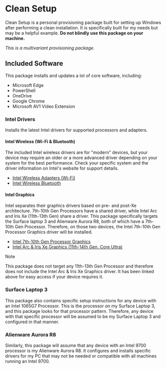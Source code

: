 # Clean Setup

Clean Setup is a personal provisioning package built for setting up Windows after performing a clean installation.
It is specifically built for my needs but may be a helpful example.
**Do not blindly use this package on your machine.**

*This is a multivariant provisioning package.*

## Included Software

This package installs and updates a lot of core software, including:

* Microsoft Edge
* PowerShell
* OneDrive
* Google Chrome
* Microsoft AV1 Video Extension

### Intel Drivers

Installs the latest Intel drivers for supported processors and adapters.

#### Intel Wireless (Wi-Fi & Bluetooth)

The included Intel wireless drivers are for "modern" devices,
but your device may require an older or a more advanced driver depending on your system for the best performance.
Check your specific system and the driver information on Intel's website for support details.

* [Intel Wireless Adapters (Wi-Fi)](https://www.intel.com/content/www/us/en/download/19351)
* [Intel Wireless Bluetooth](https://www.intel.com/content/www/us/en/download/18649)

#### Intel Graphics

Intel separates their graphics drivers based on pre- and post-Xe architecture.
7th-10th Gen Processors have a shared driver, while Intel Arc and Iris Xe (11th-13th Gen) share a driver.
This package specifically targets the Surface laptop 3 and Alienware Aurora R8, both of which have a 7th-10th Gen Processor.
Therefore, on those two devices, the Intel 7th-10th Gen Processor Graphics driver will be installed.

* [Intel 7th-10th Gen Processor Graphics](https://www.intel.com/content/www/us/en/download/776137)
* [Intel Arc & Iris Xe Graphics (11th-14th Gen, Core Ultra)](https://www.intel.com/content/www/us/en/download/726609)

> [!NOTE]  
> This package does not target any 11th-13th Gen Processor and therefore does not include the Intel Arc & Iris Xe Graphics driver.
> It has been linked above for easy access if your device requires it.

### Surface Laptop 3

This package also contains specific setup instructions for any device with an Intel 1065G7 Processor.
This is the processor on my Surface Laptop 3, and this package looks for that processor pattern.
Therefore, any device with that specific processor will be assumed to be my Surface Laptop 3 and configured in that manner.

### Alienware Aurora R8

Similarly, this package will assume that any device with an Intel 9700 processor is my Alienware Aurora R8.
It configures and installs specific drivers for my PC that may not be needed or compatible with all machines running an Intel 9700.